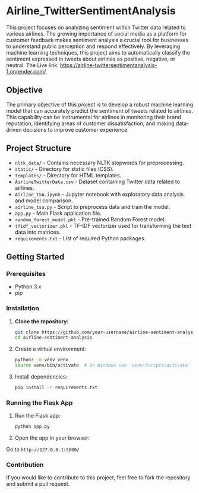 # Airline_TwitterSentimentAnalysis

This project focuses on analyzing sentiment within Twitter data related to various airlines. The growing importance of social media as a platform for customer feedback makes sentiment analysis a crucial tool for businesses to understand public perception and respond effectively. By leveraging machine learning techniques, this project aims to automatically classify the sentiment expressed in tweets about airlines as positive, negative, or neutral.
The Live link: https://airline-twittersentimentanalysis-1.onrender.com/

## Objective

The primary objective of this project is to develop a robust machine learning model that can accurately predict the sentiment of tweets related to airlines. This capability can be instrumental for airlines in monitoring their brand reputation, identifying areas of customer dissatisfaction, and making data-driven decisions to improve customer experience.

## Project Structure


- `nltk_data/` - Contains necessary NLTK stopwords for preprocessing.
- `static/` - Directory for static files (CSS).
- `templates/` - Directory for HTML templates.
- `AirlineTwitterData.csv` - Dataset containing Twitter data related to airlines.
- `Airline_TSA.ipynb` - Jupyter notebook with exploratory data analysis and model comparison.
- `airline_tsa.py` - Script to preprocess data and train the model.
- `app.py` - Main Flask application file.
- `random_forest_model.pkl` - Pre-trained Random Forest model.
- `tfidf_vectorizer.pkl` - TF-IDF vectorizer used for transforming the text data into matrices.
- `requirements.txt` - List of required Python packages.

## Getting Started

### Prerequisites

- Python 3.x
- pip

### Installation

1. **Clone the repository:**

   ```bash
   git clone https://github.com/your-username/airline-sentiment-analysis.git
   cd airline-sentiment-analysis
   ```

2. Create a virtual environment:

   ```bash
   python3 -m venv venv
   source venv/bin/activate  # On Windows use `venv\Scripts\activate`
   ```

3. Install dependencies:
 
    ```bash
    pip install -r requirements.txt
    ```

### Running the Flask App

1. Run the Flask app:
   
    ```bash
    python app.py
    ```

2. Open the app in your browser:

  Go to `http://127.0.0.1:5000/`

### Contribution

If you would like to contribute to this project, feel free to fork the repository and submit a pull request.


